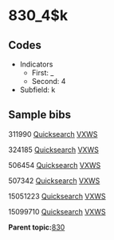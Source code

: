 # 830\_4$k

## Codes

-   Indicators
    -   First: \_
    -   Second: 4
-   Subfield: k

## Sample bibs

311990 [Quicksearch](https://search.library.yale.edu/catalog/311990) [VXWS](http://prodorbis.library.yale.edu:7014/vxws/GetHoldingsService?bibId=311990)

324185 [Quicksearch](https://search.library.yale.edu/catalog/324185) [VXWS](http://prodorbis.library.yale.edu:7014/vxws/GetHoldingsService?bibId=324185)

506454 [Quicksearch](https://search.library.yale.edu/catalog/506454) [VXWS](http://prodorbis.library.yale.edu:7014/vxws/GetHoldingsService?bibId=506454)

507342 [Quicksearch](https://search.library.yale.edu/catalog/507342) [VXWS](http://prodorbis.library.yale.edu:7014/vxws/GetHoldingsService?bibId=507342)

15051223 [Quicksearch](https://search.library.yale.edu/catalog/15051223) [VXWS](http://prodorbis.library.yale.edu:7014/vxws/GetHoldingsService?bibId=15051223)

15099710 [Quicksearch](https://search.library.yale.edu/catalog/15099710) [VXWS](http://prodorbis.library.yale.edu:7014/vxws/GetHoldingsService?bibId=15099710)

**Parent topic:**[830](../../tags/830/830.md)

